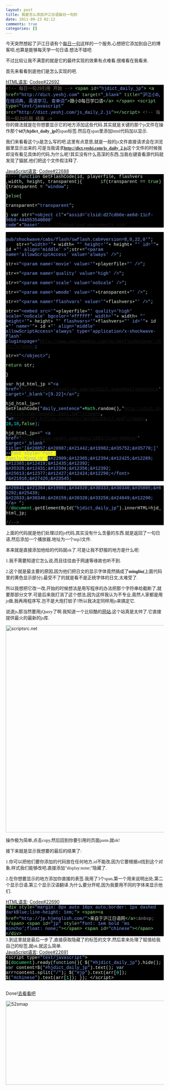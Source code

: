 ```yaml
---
layout: post
title: 我是怎么添加沪江日语每日一句的
date: 2011-09-23 02:12
comments: true
categories: []
---
```

<span style="font-family: 微软雅黑;">今天突然想起了沪江日语有个</span><a href="http://dict.hjenglish.com/help/dailysentence/"><span style="font-family: 微软雅黑;">每日一句</span></a><span style="font-family: 微软雅黑;">这样的一个服务,心想把它添加到自己的博客呗,也算是能够每天学一句日语.想法不错吧.</span>

<span style="font-family: 微软雅黑;">不过比较让我不满意的就是它的最终实现的效果有点难看,很难看在我看来.</span>

<span style="font-family: 微软雅黑;">首先来看看到底他们是怎么实现的吧.</span>
<div style="background: #fdfdfd; color: black;"><span style="text-decoration: underline;">HTML语言</span>: <a href="http://fayaa.com/code/view/22692/">Codee#22692</a></div>
<div class="source" style="background-color: #000000; font-family: none, consolas, 'Lucida Console', 'Courier New'; color: #e0eee0;"><span style="color: #7c7268;">&lt;!-- 每日一句JS引用 开始 --&gt;</span>
<span style="color: #90ee90;">&lt;span</span> <span style="color: #9bcd9b;">id=</span><span style="color: #80a0ff;">"hjdict_daily_jp"</span><span style="color: #90ee90;">&gt;</span>
<span style="color: #90ee90;">&lt;a</span> <span style="color: #9bcd9b;">href=</span><span style="color: #80a0ff;">"http://dict.yeshj.com"</span> <span style="color: #9bcd9b;">target=</span><span style="color: #80a0ff;">"_blank"</span> <span style="color: #9bcd9b;">title=</span><span style="color: #80a0ff;">"沪江小D, 在线词典, 英语学习, 查单词"</span><span style="color: #90ee90;">&gt;</span>跟小D每日学口语<span style="color: #90ee90;">&lt;/a&gt;</span>
<span style="color: #90ee90;">&lt;/span&gt;</span>
<span style="color: #90ee90;">&lt;script </span><span style="color: #9bcd9b;">type=</span><span style="color: #80a0ff;">"text/javascript"</span> <span style="color: #9bcd9b;">src=</span><span style="color: #80a0ff;">"http://dict.yeshj.com/js_daily_2.js"</span><span style="color: #90ee90;">&gt;&lt;/script&gt;</span>
<span style="color: #7c7268;">&lt;!-- 每日一句JS引用 结束 –&gt;</span></div>
<span style="font-family: 微软雅黑;">你的做法就是在你想要显示它的地方添加这些代码.其实就是关键的那个js文件在操作那个<strong>id</strong>为<strong>hjdict_daily_jp</strong>的span标签.然后在span里添加html代码加以显示.</span>

<span style="font-family: 微软雅黑;"><!--more--></span>

<span style="font-family: 微软雅黑;">我们来看看这个js是怎么写的吧.这里有点意思,就是一般的js文件直接请求会在浏览器里显示出来的,可是当我请求<strong><a href="http://dict.yeshj.com/js_daily_2.js">http://dict.yeshj.com/js_daily_2.js</a></strong>这个文件的时候我却没有看见具体的代码,为什么呢?其实没有什么高深的东西,当我右键查看源代码就发现了猫腻,他们把这个文件假注释了.</span>
<div style="background: #fdfdfd; color: black;"><span style="text-decoration: underline;">JavaScript语言</span>: <a href="http://fayaa.com/code/view/22688/">Codee#22688</a></div>
<div class="source" style="background-color: #000000; font-family: '[object HTMLOptionElement]', consolas, 'Lucida Console', 'Courier New'; color: #e0eee0;"><span style="color: #7c7268;">&lt;!--</span>
<span style="color: #add8e6;">function</span> <span style="color: #e0eee0;">GetFlashCode</span>(<span style="color: #e0eee0;">id</span><span style="color: #e0eee0;">,</span> <span style="color: #e0eee0;">playerfile</span><span style="color: #e0eee0;">,</span> <span style="color: #e0eee0;">flashvers</span> <span style="color: #e0eee0;">,</span><span style="color: #e0eee0;">width</span><span style="color: #e0eee0;">,</span> <span style="color: #e0eee0;">height</span><span style="color: #e0eee0;">,</span> <span style="color: #e0eee0;">transparent</span><span style="color: #e0eee0;">){</span>       <span style="color: #90ee90;">if</span>(<span style="color: #e0eee0;">transparent</span> <span style="color: #e0eee0;">==</span> <span style="color: #90ee90;">true</span><span style="color: #e0eee0;">){</span><span style="color: #e0eee0;">transparent</span> <span style="color: #e0eee0;">=</span> <span style="color: #80a0ff;">"window"</span>;

<span style="color: #e0eee0;">}</span><span style="color: #90ee90;">else</span><span style="color: #e0eee0;">{</span>

<span style="color: #e0eee0;">transparent</span><span style="color: #e0eee0;">=</span><span style="color: #80a0ff;">"transparent"</span>;

<span style="color: #e0eee0;">}</span>
<span style="color: #add8e6;">var</span> <span style="color: #e0eee0;">str</span><span style="color: #e0eee0;">=</span><span style="color: #80a0ff;">"&lt;object cl"</span><span style="color: #e0eee0;">+</span><span style="color: #80a0ff;">"assid='clsid:d27cdb6e-ae6d-11cf-96b8-444553540000' code"</span><span style="color: #e0eee0;">+</span><span style="color: #80a0ff;">"base='http://fpdownload.macromedia.com/</span>

</div>
<div class="source" style="background-color: #000000; font-family: '[object HTMLOptionElement]', consolas, 'Lucida Console', 'Courier New'; color: #e0eee0;"><span style="color: #80a0ff;">                pub/shockwave/cabs/flash/swflash.cab#version=8,0,22,0'"</span>;       <span style="color: #e0eee0;">str</span><span style="color: #e0eee0;">+=</span><span style="color: #80a0ff;">"width='"</span><span style="color: #e0eee0;">+</span> <span style="color: #e0eee0;">width</span><span style="color: #e0eee0;">+</span> <span style="color: #80a0ff;">"' height='"</span><span style="color: #e0eee0;">+</span> <span style="color: #e0eee0;">height</span><span style="color: #e0eee0;">+</span> <span style="color: #80a0ff;">"' id='"</span><span style="color: #e0eee0;">+</span> <span style="color: #e0eee0;">id</span> <span style="color: #e0eee0;">+</span><span style="color: #80a0ff;">"' align='middle' &gt;"</span>;<span style="color: #e0eee0;">str</span><span style="color: #e0eee0;">+=</span><span style="color: #80a0ff;">"&lt;param name='allowScriptAccess' value='always' /&gt;"</span>;

<span style="color: #e0eee0;">str</span><span style="color: #e0eee0;">+=</span><span style="color: #80a0ff;">"&lt;param name='movie' value='"</span><span style="color: #e0eee0;">+</span><span style="color: #e0eee0;">playerfile</span><span style="color: #e0eee0;">+</span><span style="color: #80a0ff;">"' /&gt;"</span>;

<span style="color: #e0eee0;">str</span><span style="color: #e0eee0;">+=</span><span style="color: #80a0ff;">"&lt;param name='quality' value='high' /&gt;"</span>;

<span style="color: #e0eee0;">str</span><span style="color: #e0eee0;">+=</span><span style="color: #80a0ff;">"&lt;param name='scale' value='noScale' /&gt;"</span>;

<span style="color: #e0eee0;">str</span><span style="color: #e0eee0;">+=</span><span style="color: #80a0ff;">"&lt;param name='wmode' value='"</span><span style="color: #e0eee0;">+</span><span style="color: #e0eee0;">transparent</span><span style="color: #e0eee0;">+</span><span style="color: #80a0ff;">"' /&gt;"</span>;

<span style="color: #e0eee0;">str</span><span style="color: #e0eee0;">+=</span><span style="color: #80a0ff;">"&lt;param name='flashvars' value='"</span><span style="color: #e0eee0;">+</span><span style="color: #e0eee0;">flashvers</span><span style="color: #e0eee0;">+</span><span style="color: #80a0ff;">"' /&gt;"</span>;

<span style="color: #e0eee0;">str</span><span style="color: #e0eee0;">+=</span><span style="color: #80a0ff;">"&lt;embed src='"</span><span style="color: #e0eee0;">+</span><span style="color: #e0eee0;">playerfile</span><span style="color: #e0eee0;">+</span><span style="color: #80a0ff;">"' quality='high' scale='noScale' bgcolor='#ffffff' width='"</span><span style="color: #e0eee0;">+</span> <span style="color: #e0eee0;">width</span><span style="color: #e0eee0;">+</span> <span style="color: #80a0ff;">"' height='"</span><span style="color: #e0eee0;">+</span> <span style="color: #e0eee0;">height</span><span style="color: #e0eee0;">+</span> <span style="color: #80a0ff;">"' flashvars='"</span><span style="color: #e0eee0;">+</span><span style="color: #e0eee0;">flashvers</span><span style="color: #e0eee0;">+</span><span style="color: #80a0ff;">"' id='"</span><span style="color: #e0eee0;">+</span> <span style="color: #e0eee0;">id</span> <span style="color: #e0eee0;">+</span><span style="color: #80a0ff;">"' name='"</span><span style="color: #e0eee0;">+</span> <span style="color: #e0eee0;">id</span> <span style="color: #e0eee0;">+</span><span style="color: #80a0ff;">"' align='middle' allowScriptAccess='always' type='application/x-shockwave-flash' pluginspage='http://www.macromedia.com/go/getflashplayer'/&gt;"</span>;

<span style="color: #e0eee0;">str</span><span style="color: #e0eee0;">+=</span><span style="color: #80a0ff;">"&lt;/object&gt;"</span>;

<span style="color: #90ee90;">return</span> <span style="color: #e0eee0;">str</span>;

<span style="color: #e0eee0;">}</span>

<span style="color: #add8e6;">var</span> <span style="color: #e0eee0;">hjd_html_jp</span> <span style="color: #e0eee0;">=</span><span style="color: #80a0ff;">"&lt;a href='http://dict.hjenglish.com/getdict.aspx#dailysentence' target='_blank'&gt;[9.22]&lt;/a&gt;"</span>;

<span style="color: #e0eee0;">hjd_html_jp</span><span style="color: #e0eee0;">+=</span>    <span style="color: #e0eee0;">GetFlashCode</span>(<span style="color: #80a0ff;">"daily_sentence"</span><span style="color: #e0eee0;">+</span><span style="color: #4eee94;">Math</span><span style="color: #e0eee0;">.</span><span style="color: #e0eee0;">random</span><span style="color: #e0eee0;">(),</span><span style="color: #80a0ff;">"http://dict.hjenglish.com/speaker_sent.swf"</span><span style="color: #e0eee0;">,</span> <span style="color: #80a0ff;">"w=http://f1.hjfile.cn/daily/jp/201109/17.mp3"</span><span style="color: #e0eee0;">,</span> <span style="color: #00ffff;">16</span><span style="color: #e0eee0;">,</span><span style="color: #00ffff;">18</span><span style="color: #e0eee0;">,</span><span style="color: #90ee90;">false</span>);

<span style="color: #e0eee0;">hjd_html_jp</span><span style="color: #e0eee0;">+=</span><span style="color: #80a0ff;">" &lt;a href='http://bulo.yeshj.com/menu/1583/item/466844/' target='_blank' title='[&amp;#28857;&amp;#20987;&amp;#21442;&amp;#19982;&amp;#35752;&amp;#35770;]' &gt;&lt;<span style="background-color: #ffff00;">font style='font-family:MingLiU'&gt;</span>&amp;#22909;&amp;#12365;&amp;#12394;&amp;#12425;&amp;#12289; &amp;#12385;&amp;#12419;&amp;#12435;&amp;#12392; &amp;#35328;&amp;#12431;&amp;#12394;&amp;#12356;&amp;#12392; &amp;#25613;&amp;#12377;&amp;#12427;&amp;#12424;&amp;#12290;&lt;/font&gt; /&amp;#21916;&amp;#27426;&amp;#23545;</span>

</div>
<div class="source" style="background-color: #000000; font-family: '[object HTMLOptionElement]', consolas, 'Lucida Console', 'Courier New'; color: #e0eee0;"><span style="color: #80a0ff;">&amp;#26041;&amp;#21364;&amp;#19981;&amp;#34920;&amp;#30333;&amp;#30340;&amp;#35805;&amp;#65292;&amp;#25439;</span></div>
<div class="source" style="background-color: #000000; font-family: '[object HTMLOptionElement]', consolas, 'Lucida Console', 'Courier New'; color: #e0eee0;"><span style="color: #80a0ff;">&amp;#22833;&amp;#30340;&amp;#26159;&amp;#20320;&amp;#33258;&amp;#24049;&amp;#12290; &lt;/a&gt; "</span>;   <span style="color: #7c7268;">//</span><span style="color: #4eee94;">document</span><span style="color: #e0eee0;">.</span><span style="color: #e0eee0;">getElementById</span>(<span style="color: #80a0ff;">"hjdict_daily_jp"</span><span style="color: #e0eee0;">).</span><span style="color: #e0eee0;">innerHTML</span><span style="color: #e0eee0;">=</span><span style="color: #e0eee0;">hjd_html_jp</span>;

<span style="color: #7c7268;">//--&gt;</span>

</div>
<span style="font-family: 微软雅黑;">上面的代码就是他们处理过的js代码,其实没有什么含量的东西.就是返回了一句日语,然后添加一个播放器,地址为一个mp3文件.</span>

<span style="font-family: 微软雅黑;">本来就是直接添加他给的代码就ok了.可是让我不舒服的地方是什么呢:</span>

<span style="font-family: 微软雅黑;">1.我不需要知道它怎么说,而且往往由于网速等缘故也听不到.</span>

<span style="font-family: 微软雅黑;">2.这个就是最主要的原因,因为他们把日文的显示字体竟然搞成了<strong>mingliu(</strong>上面代码里的黄色显示部分),最受不了的就是看不是正统字体的日文,太难受了.</span>

<span style="font-family: 微软雅黑;">所以我想把它改一改,开始的时候想法是用写程序的办法把那个字符串给截断了,就要那部分文字.可是后来我打消了这个想法,因为这样我认为不专业,竟然人家都是用js做,我再用程序写,岂不是大炮打蚊子?所以我决定同样用js来搞定它.</span>

<span style="font-family: 微软雅黑;">说道js,那当然要用jQuery了啊.我知道一个比较酷的</span><a href="http://scriptsrc.net/"><span style="font-family: 微软雅黑;">网站</span></a><span style="font-family: 微软雅黑;">,这个站真是太帅了.它直接提供最火的最新的js库.</span>

<a href="http://www.yyxzy.org/wp-content/uploads/2011/09/scriptsrc.net_.jpg"><img style="background-image: none; padding-left: 0px; padding-right: 0px; display: inline; padding-top: 0px; border-width: 0px;" title="scriptsrc.net" src="http://www.yyxzy.org/wp-content/uploads/2011/09/scriptsrc.net_thumb.jpg" alt="scriptsrc.net" width="757" height="659" border="0" /></a>

<span style="font-family: 微软雅黑;">操作极为简单,点击copy,然后回到你要引用的页面paste,就ok!</span>

<span style="font-family: 微软雅黑;">接下来就是显示我想要的最后的结果了:</span>

<span style="font-family: 微软雅黑;">1.你可以把他们要你添加的代码放在任何地方,id不能改,因为它要根据id找到这个对象,样式我们能够改吧,直接添加”display:none;”隐藏了.</span>

<span style="font-family: 微软雅黑;">2.在你想要显示的地方添加你直接的表签.我用了3个span,第一个用来说明出处,第二个显示日语,第三个显示汉语翻译.为什么要分开呢,因为我要用不同的字体来显示他们.</span>
<div style="background: #fdfdfd; color: black;"><span style="text-decoration: underline;">HTML语言</span>: <a href="http://fayaa.com/code/view/22690/">Codee#22690</a></div>
<div class="source" style="background-color: #000000; font-family: none, consolas, 'Lucida Console', 'Courier New'; color: #e0eee0;"><span style="color: #90ee90;">&lt;div</span> <span style="color: #9bcd9b;">style=</span><span style="color: #80a0ff;">"margin: 0px auto 10px auto;border: 1px dashed darkBlue;line-height: 1em;"</span><span style="color: #90ee90;">&gt;</span>
<span style="color: #90ee90;">&lt;span&gt;&lt;a</span> <span style="color: #9bcd9b;">href=</span><span style="color: #80a0ff;">"http://jp.hjenglish.com/"</span><span style="color: #90ee90;">&gt;</span>来自于沪江日语网<span style="color: #90ee90;">&lt;/a&gt;</span>:<span style="color: #999999;">&amp;nbsp;</span><span style="color: #90ee90;">&lt;/span&gt;</span>
<span style="color: #90ee90;">&lt;span</span> <span style="color: #9bcd9b;">id=</span><span style="color: #80a0ff;">"jp"</span> <span style="color: #9bcd9b;">style=</span><span style="color: #80a0ff;">"font: 1em bold 'ms mincho';float: none;"</span><span style="color: #90ee90;">&gt;&lt;/span&gt;</span>
<span style="color: #90ee90;">&lt;span</span> <span style="color: #9bcd9b;">id=</span><span style="color: #80a0ff;">"chinese"</span><span style="color: #90ee90;">&gt;&lt;/span&gt;</span>
<span style="color: #90ee90;">&lt;/div&gt;</span></div>
<span style="font-family: 微软雅黑;">3.到这里就是最后一步了,直接获取隐藏了的标签的文字,然后拿来处理了赋值给我自己的标签,就ok.就这么简单.</span>
<div style="background: #fdfdfd; color: black;"><span style="text-decoration: underline;">JavaScript语言</span>: <a href="http://fayaa.com/code/view/22691/">Codee#22691</a></div>
<div class="source" style="background-color: #000000; font-family: none, consolas, 'Lucida Console', 'Courier New'; color: #e0eee0;"><span style="color: #e0eee0;">&lt;</span><span style="color: #e0eee0;">script</span> <span style="color: #e0eee0;">type</span><span style="color: #e0eee0;">=</span><span style="color: #80a0ff;">"text/javascript"</span><span style="color: #e0eee0;">&gt;</span>
<span style="color: #e0eee0;">$</span>(<span style="color: #4eee94;">document</span><span style="color: #e0eee0;">).</span><span style="color: #e0eee0;">ready</span>(<span style="color: #add8e6;">function</span><span style="color: #e0eee0;">(){</span>
<span style="color: #e0eee0;">$</span>(<span style="color: #80a0ff;">"#hjdict_daily_jp"</span><span style="color: #e0eee0;">).</span><span style="color: #e0eee0;">hide</span>();
<span style="color: #add8e6;">var</span> <span style="color: #e0eee0;">content</span><span style="color: #e0eee0;">=</span><span style="color: #e0eee0;">$</span>(<span style="color: #80a0ff;">"#hjdict_daily_jp"</span><span style="color: #e0eee0;">).</span><span style="color: #e0eee0;">text</span>();
<span style="color: #add8e6;">var</span> <span style="color: #e0eee0;">arr</span><span style="color: #e0eee0;">=</span><span style="color: #e0eee0;">content</span><span style="color: #e0eee0;">.</span><span style="color: #e0eee0;">split</span>(<span style="color: #80a0ff;">"/"</span>);
<span style="color: #e0eee0;">$</span>(<span style="color: #80a0ff;">"#jp"</span><span style="color: #e0eee0;">).</span><span style="color: #e0eee0;">text</span>(<span style="color: #e0eee0;">arr</span><span style="color: #e0eee0;">[</span><span style="color: #00ffff;">0</span><span style="color: #e0eee0;">]);</span>
<span style="color: #e0eee0;">$</span>(<span style="color: #80a0ff;">"#chinese"</span><span style="color: #e0eee0;">).</span><span style="color: #e0eee0;">text</span>(<span style="color: #e0eee0;">arr</span><span style="color: #e0eee0;">[</span><span style="color: #00ffff;">1</span><span style="color: #e0eee0;">]);</span>
<span style="color: #e0eee0;">});</span>
<span style="color: #e0eee0;">&lt;</span><span style="color: #e0eee0;">/script&gt;</span></div>
&nbsp;

Done!<a href="http://www.yyxzy.org/">去看看吧</a>

<a href="http://www.yyxzy.org/wp-content/uploads/2011/09/52smap.jpg"><img style="background-image: none; padding-left: 0px; padding-right: 0px; display: inline; padding-top: 0px; border: 0px;" title="52smap" src="http://www.yyxzy.org/wp-content/uploads/2011/09/52smap_thumb.jpg" alt="52smap" width="1005" height="267" border="0" /></a>
